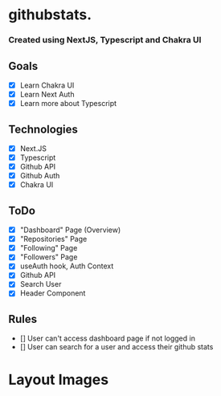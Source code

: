 # githubstats.

### Created using NextJS, Typescript and Chakra UI

## Goals
- [x] Learn Chakra UI 
- [x] Learn Next Auth
- [x] Learn more about Typescript

## Technologies 
- [x] Next.JS
- [X] Typescript
- [x] Github API
- [x] Github Auth
- [x] Chakra UI

## ToDo
- [x] "Dashboard" Page (Overview)
- [x] "Repositories" Page
- [x] "Following" Page
- [x] "Followers" Page
- [x] useAuth hook, Auth Context
- [x] Github API
- [x] Search User
- [x] Header Component

## Rules
- [] User can't access dashboard page if not logged in
- [] User can search for a user and access their github stats

# Layout Images


